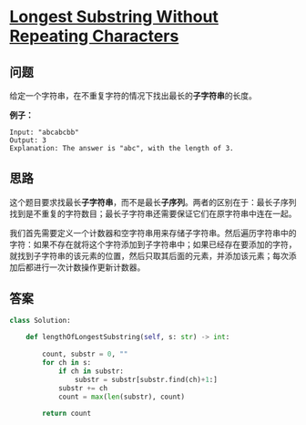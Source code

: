 # [Longest Substring Without Repeating Characters](https://leetcode.com/problems/longest-substring-without-repeating-characters/)

## 问题

给定一个字符串，在不重复字符的情况下找出最长的**子字符串**的长度。

**例子：**

```
Input: "abcabcbb"
Output: 3 
Explanation: The answer is "abc", with the length of 3. 
```

## 思路

这个题目要求找最长**子字符串**，而不是最长**子序列**。两者的区别在于：最长子序列找到是不重复的字符数目；最长子字符串还需要保证它们在原字符串中连在一起。

我们首先需要定义一个计数器和空字符串用来存储子字符串。然后遍历字符串中的字符：如果不存在就将这个字符添加到子字符串中；如果已经存在要添加的字符，就找到子字符串的该元素的位置，然后只取其后面的元素，并添加该元素；每次添加后都进行一次计数操作更新计数器。

## 答案

```python
class Solution:
    
    def lengthOfLongestSubstring(self, s: str) -> int:
        
        count, substr = 0, ""
        for ch in s:
            if ch in substr:
                substr = substr[substr.find(ch)+1:]
            substr += ch
            count = max(len(substr), count)
        
        return count   
```

